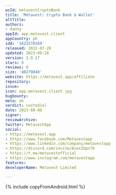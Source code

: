 ```yaml
---
wsId: metavestCryptoBank
title: 'Metavest: Crypto Bank & Wallet'
altTitle: 
authors:
- danny
appId: app.metavest.client
appCountry: ph
idd: '1622578169'
released: 2022-07-28
updated: 2023-09-28
version: 1.0.17
stars: 0
reviews: 0
size: '40279040'
website: https://metavest.app/affiliate
repository: 
issue: 
icon: app.metavest.client.jpg
bugbounty: 
meta: ok
verdict: custodial
date: 2023-08-08
signer: 
reviewArchive: 
twitter: MetavestApp
social:
- https://metavest.app
- https://www.facebook.com/Metavestapp
- https://www.linkedin.com/company/metavestapp
- https://discord.com/invite/8sex2Upn79
- https://t.me/metavestofficial
- https://www.instagram.com/metavestapp
features: 
developerName: Metavest Limited

---
```


{% include copyFromAndroid.html %}